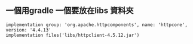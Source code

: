 一個用gradle 一個要放在libs 資料夾
---

    implementation group: 'org.apache.httpcomponents', name: 'httpcore', version: '4.4.13'
    implementation files('libs/httpclient-4.5.12.jar')